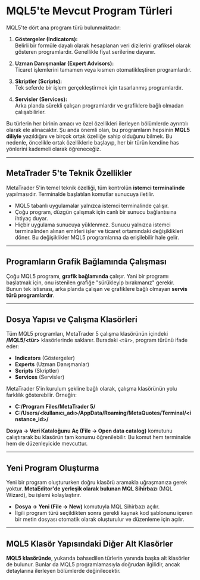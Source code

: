 # MQL5'te Mevcut Program Türleri  

MQL5'te dört ana program türü bulunmaktadır:  

1. **Göstergeler (Indicators):**  
   Belirli bir formüle dayalı olarak hesaplanan veri dizilerini grafiksel olarak gösteren programlardır. Genellikle fiyat serilerine dayanır.  

2. **Uzman Danışmanlar (Expert Advisors):**  
   Ticaret işlemlerini tamamen veya kısmen otomatikleştiren programlardır.  

3. **Skriptler (Scripts):**  
   Tek seferde bir işlem gerçekleştirmek için tasarlanmış programlardır.  

4. **Servisler (Services):**  
   Arka planda sürekli çalışan programlardır ve grafiklere bağlı olmadan çalışabilirler.  

Bu türlerin her birinin amacı ve özel özellikleri ilerleyen bölümlerde ayrıntılı olarak ele alınacaktır. Şu anda önemli olan, bu programların hepsinin **MQL5 diliyle** yazıldığını ve birçok ortak özelliğe sahip olduğunu bilmek. Bu nedenle, öncelikle ortak özelliklerle başlayıp, her bir türün kendine has yönlerini kademeli olarak öğreneceğiz.  

---

## MetaTrader 5'te Teknik Özellikler  

MetaTrader 5'in temel teknik özelliği, tüm kontrolün **istemci terminalinde** yapılmasıdır. Terminalde başlatılan komutlar sunucuya iletilir.  

- MQL5 tabanlı uygulamalar yalnızca istemci terminalinde çalışır.  
- Çoğu program, düzgün çalışmak için canlı bir sunucu bağlantısına ihtiyaç duyar.  
- Hiçbir uygulama sunucuya yüklenmez. Sunucu yalnızca istemci terminalinden alınan emirleri işler ve ticaret ortamındaki değişiklikleri döner. Bu değişiklikler MQL5 programlarına da erişilebilir hale gelir.  

---

## Programların Grafik Bağlamında Çalışması  

Çoğu MQL5 programı, **grafik bağlamında** çalışır. Yani bir programı başlatmak için, onu istenilen grafiğe "sürükleyip bırakmanız" gerekir.  
Bunun tek istisnası, arka planda çalışan ve grafiklere bağlı olmayan **servis türü programlardır**.  

---

## Dosya Yapısı ve Çalışma Klasörleri  

Tüm MQL5 programları, MetaTrader 5 çalışma klasörünün içindeki **/MQL5/<tür>** klasörlerinde saklanır. Buradaki `<tür>`, program türünü ifade eder:  

- **Indicators** (Göstergeler)  
- **Experts** (Uzman Danışmanlar)  
- **Scripts** (Skriptler)  
- **Services** (Servisler)  

MetaTrader 5'in kurulum şekline bağlı olarak, çalışma klasörünün yolu farklılık gösterebilir. Örneğin:  

- **C:/Program Files/MetaTrader 5/**  
- **C:/Users/<kullanıcı_adı>/AppData/Roaming/MetaQuotes/Terminal/<instance_id>/**  

**Dosya -> Veri Kataloğunu Aç (File -> Open data catalog)** komutunu çalıştırarak bu klasörün tam konumu öğrenilebilir. Bu komut hem terminalde hem de düzenleyicide mevcuttur.  

---

## Yeni Program Oluşturma  

Yeni bir program oluştururken doğru klasörü aramakla uğraşmanıza gerek yoktur. **MetaEditor'de yerleşik olarak bulunan MQL Sihirbazı** (MQL Wizard), bu işlemi kolaylaştırır.  

- **Dosya -> Yeni (File -> New)** komutuyla MQL Sihirbazı açılır.  
- İlgili program türü seçildikten sonra gerekli kaynak kod şablonunu içeren bir metin dosyası otomatik olarak oluşturulur ve düzenleme için açılır.  

---

## MQL5 Klasör Yapısındaki Diğer Alt Klasörler  

**MQL5 klasöründe**, yukarıda bahsedilen türlerin yanında başka alt klasörler de bulunur. Bunlar da MQL5 programlamasıyla doğrudan ilgilidir, ancak detaylarına ilerleyen bölümlerde değinilecektir.  

